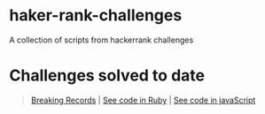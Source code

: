 # haker-rank-challenges

A collection of scripts from hackerrank challenges

# Challenges solved to date

> [Breaking Records](https://www.hackerrank.com/challenges/breaking-best-and-worst-records/problem) | [See code in Ruby](Breaking%20the%20records/breaking_records.rb) | [See code in javaScript](Breaking%20the%20records/breaking_records.js)
